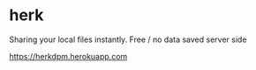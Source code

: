 # herk


Sharing your local files instantly.
Free / no data saved server side 

https://herkdpm.herokuapp.com







